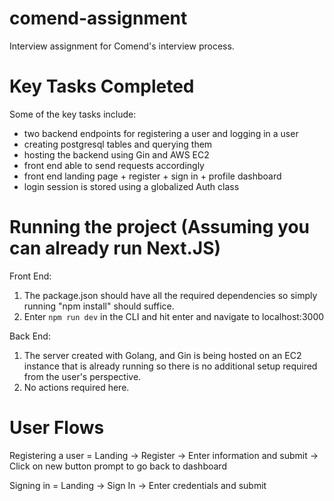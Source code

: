 # comend-assignment
Interview assignment for Comend's interview process.

# Key Tasks Completed
Some of the key tasks include: 
- two backend endpoints for registering a user and logging in a user
- creating postgresql tables and querying them
- hosting the backend using Gin and AWS EC2
- front end able to send requests accordingly
- front end landing page + register + sign in + profile dashboard
- login session is stored using a globalized Auth class

# Running the project (Assuming you can already run Next.JS)
Front End:
1. The package.json should have all the required dependencies so simply running "npm install" should suffice.
2. Enter `npm run dev` in the CLI and hit enter and navigate to localhost:3000

Back End:
1. The server created with Golang, and Gin is being hosted on an EC2 instance that is already running so there is no additional setup required from the user's perspective.
2. No actions required here.

# User Flows
Registering a user = Landing -> Register -> Enter information and submit -> Click on new button prompt to go back to dashboard

Signing in = Landing -> Sign In -> Enter credentials and submit
